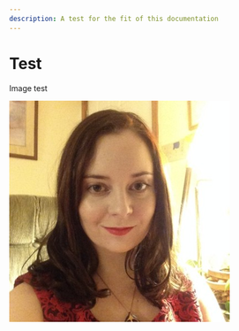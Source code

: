 ```yaml
---
description: A test for the fit of this documentation
---
```


# Test

Image test

![](../../.gitbook/assets/test.jpg)

